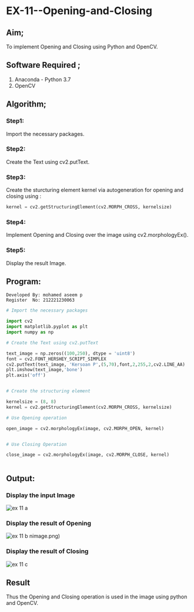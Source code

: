 # EX-11--Opening-and-Closing

## Aim;
To implement Opening and Closing using Python and OpenCV.

## Software Required ;
1. Anaconda - Python 3.7
2. OpenCV
## Algorithm;
### Step1:

Import the necessary packages.

### Step2:

Create the Text using cv2.putText.

### Step3:

Create the sturcturing element kernel via autogeneration for opening and closing using :
```Python
kernel = cv2.getStructuringElement(cv2.MORPH_CROSS, kernelsize)
```
### Step4:

Implement Opening and Closing over the image using cv2.morphologyEx().

### Step5:

Display the result Image.

## Program:
```
Developed By: mohamed aseem p
Register  No: 212221230063
```

``` Python
# Import the necessary packages

import cv2
import matplotlib.pyplot as plt
import numpy as np

# Create the Text using cv2.putText

text_image = np.zeros((100,250), dtype = 'uint8')
font = cv2.FONT_HERSHEY_SCRIPT_SIMPLEX
cv2.putText(text_image, 'Kersoan P',(5,70),font,2,255,2,cv2.LINE_AA)     
plt.imshow(text_image,'bone')
plt.axis('off')


# Create the structuring element

kernelsize = (8, 8)
kernel = cv2.getStructuringElement(cv2.MORPH_CROSS, kernelsize)

# Use Opening operation

open_image = cv2.morphologyEx(image, cv2.MORPH_OPEN, kernel)


# Use Closing Operation

close_image = cv2.morphologyEx(image, cv2.MORPH_CLOSE, kernel)



```
## Output:

### Display the input Image

![ex 11 a](https://github.com/Mohamedaseem786/Opening-and-Closing/assets/94883005/b98bcdc0-7344-465b-80b1-72376e3c6af3)


### Display the result of Opening

![ex 11 b](https://github.com/Mohamedaseem786/Opening-and-Closing/assets/94883005/c313eabd-a1b2-44bb-8afd-97903ac2d767)
nimage.png)

### Display the result of Closing


![ex 11 c](https://github.com/Mohamedaseem786/Opening-and-Closing/assets/94883005/dd4be921-4c9c-422f-895f-e56a48ee5d4c)

## Result
Thus the Opening and Closing operation is used in the image using python and OpenCV.
